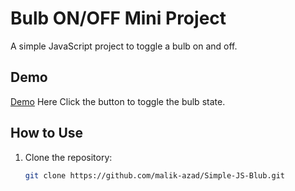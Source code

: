 # Bulb ON/OFF Mini Project

A simple JavaScript project to toggle a bulb on and off.


## Demo
[Demo](https://malik-azad.github.io/Simple-JS-Blub) Here
Click the button to toggle the bulb state.

## How to Use

1. Clone the repository:
   ```bash
   git clone https://github.com/malik-azad/Simple-JS-Blub.git




  
